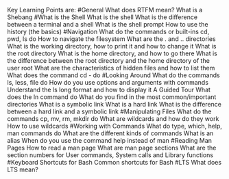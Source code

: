 Key Learning Points are:
#General
What does RTFM mean?
What is a Shebang
#What is the Shell
What is the shell
What is the difference between a terminal and a shell
What is the shell prompt
How to use the history (the basics)
#Navigation
What do the commands or built-ins cd, pwd, ls do
How to navigate the filesystem
What are the . and .. directories
What is the working directory, how to print it and how to change it
What is the root directory
What is the home directory, and how to go there
What is the difference between the root directory and the home directory of the user root
What are the characteristics of hidden files and how to list them
What does the command cd - do
#Looking Around
What do the commands ls, less, file do
How do you use options and arguments with commands
Understand the ls long format and how to display it
A Guided Tour
What does the ln command do
What do you find in the most common/important directories
What is a symbolic link
What is a hard link
What is the difference between a hard link and a symbolic link
#Manipulating Files
What do the commands cp, mv, rm, mkdir do
What are wildcards and how do they work
How to use wildcards
#Working with Commands
What do type, which, help, man commands do
What are the different kinds of commands
What is an alias
When do you use the command help instead of man
#Reading Man Pages
How to read a man page
What are man page sections
What are the section numbers for User commands, System calls and Library functions
#Keyboard Shortcuts for Bash
Common shortcuts for Bash
#LTS
What does LTS mean?
